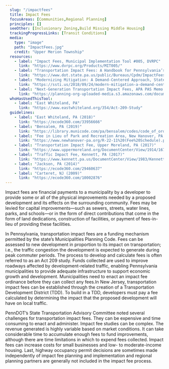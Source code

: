 ```yaml
---
  slug: "/impactfees"
  title: Impact Fees
  focusAreas: [Communities,Regional Planning]
  principles: []
  seeOther: [Inclusionary Zoning,Build Missing Middle Housing]
  trackingProgressLinks: [Transit Conditions]
  media: 
    type: "image"
    path: "ImpactFees.jpg"
    credit: "Upper Merion Township"
  resources: 
    - label: "Impact Fees, Municipal Implementation Tool #005, DVRPC"
      link: "https://www.dvrpc.org/Products/MIT005/"
    - label: "Transportation Impact Fees: A Handbook for Pennsylvania’s Municipalities, PennDOT"
      link: "https://www.dot.state.pa.us/public/Bureaus/Cpdm/ImpactFees.pdf"
    - label: "Modernizing Mitigation: A Demand-Centered Approach, State Smart Transportation Initiative (2018)"
      link: "https://ssti.us/2018/09/24/modern-mitigation-a-demand-centered-approach-ssti-september-2018/"
    - label: "Next-Generation Transportation Impact Fees, APA PAS Memo (2015)"
      link: "https://planning-org-uploaded-media.s3.amazonaws.com/document/PASMEMO-2015-01-02.pdf"
  whoHasUsedThisTool: 
    - label: "East Whiteland, PA"
      link: "https://www.eastwhiteland.org/354/Act-209-Study"
  guidelines: 
    - label: "East Whiteland, PA (2018)"
      link: "https://ecode360.com/33956666"
    - label: "Bensalem, PA (2019)"
      link: "https://library.municode.com/pa/bensalem/codes/code_of_ordinances?nodeId=PTIIGELE_CH126IMFE_S126-1TI"
    - label: "Fee in Lieu of Park and Recreation Area, New Hanover, PA (2022)"
      link: "https://www.newhanover-pa.org/R-22-11%20(Fee%20Schedule).pdf"
    - label: "Transportation Impact Fee, Upper Moreland, PA (2017)"
      link: "https://www.uppermoreland.org/DocumentCenter/View/1914/1679-2017-Transportation-Impact-Fee"
    - label: "Traffic Impact Fee, Kennett, PA (2017)"
      link: "https://www.kennett.pa.us/DocumentCenter/View/1983/Kennett---Traffic-Impact-Fee-Ordinance?bidId="
    - label: "Jackson, PA (2014)"
      link: "https://ecode360.com/29460637"
    - label: "Carteret, NJ (2009)"
      link: "https://ecode360.com/10002876"
---
```


Impact fees are financial payments to a municipality by a developer to provide some or all of the physical improvements needed by a proposed development and its effects on the surrounding community. Fees may be levied for capital improvements—such as sewers, streets, water lines, parks, and schools—or in the form of direct contributions that come in the form of land dedications, construction of facilities, or payment of fees-in-lieu of providing these facilities.

In Pennsylvania, transportation impact fees are a funding mechanism permitted by the state’s Municipalities Planning Code. Fees can be assessed to new development in proportion to its impact on transportation; i.e., the traffic congestion the development is expected to generate during peak commuter periods. The process to develop and calculate fees is often referred to as an Act 209 study. Funds collected are used to improve roadways affected by development-related traffic, enabling Pennsylvania municipalities to provide adequate infrastructure to support economic growth and development. Municipalities need to enact an impact fee ordinance before they can collect any fees.In New Jersey, transportation impact fees can be established through the creation of a Transportation Development District (TDD). To build in a TDD, developers must pay a fee calculated by determining the impact that the proposed development will have on local traffic.

PennDOT’s State Transportation Advisory Committee noted several challenges for transportation impact fees. They can be expensive and time consuming to enact and administer. Impact fee studies can be complex. The revenue generated is highly variable based on market conditions. It can take considerable time to accumulate enough fees to fund improvements, although there are time limitations in which to expend fees collected. Impact fees can increase costs for small businesses and low- to moderate-income housing. Last, highway occupancy permit decisions are sometimes made independently of impact fee planning and implementation and regional planning partners are generally not included in the impact fee process.
